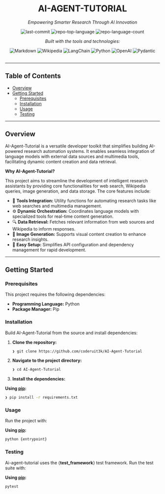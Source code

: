 <div id="top">

<!-- HEADER STYLE: CLASSIC -->
<div align="center">


# AI-AGENT-TUTORIAL

<em>Empowering Smarter Research Through AI Innovation</em>

<!-- BADGES -->
<img src="https://img.shields.io/github/last-commit/coderuit3k/AI-Agent-Tutorial?style=flat&logo=git&logoColor=white&color=0080ff" alt="last-commit">
<img src="https://img.shields.io/github/languages/top/coderuit3k/AI-Agent-Tutorial?style=flat&color=0080ff" alt="repo-top-language">
<img src="https://img.shields.io/github/languages/count/coderuit3k/AI-Agent-Tutorial?style=flat&color=0080ff" alt="repo-language-count">

<em>Built with the tools and technologies:</em>

<img src="https://img.shields.io/badge/Markdown-000000.svg?style=flat&logo=Markdown&logoColor=white" alt="Markdown">
<img src="https://img.shields.io/badge/Wikipedia-000000.svg?style=flat&logo=Wikipedia&logoColor=white" alt="Wikipedia">
<img src="https://img.shields.io/badge/LangChain-1C3C3C.svg?style=flat&logo=LangChain&logoColor=white" alt="LangChain">
<img src="https://img.shields.io/badge/Python-3776AB.svg?style=flat&logo=Python&logoColor=white" alt="Python">
<img src="https://img.shields.io/badge/OpenAI-412991.svg?style=flat&logo=OpenAI&logoColor=white" alt="OpenAI">
<img src="https://img.shields.io/badge/Pydantic-E92063.svg?style=flat&logo=Pydantic&logoColor=white" alt="Pydantic">

</div>
<br>

---

## Table of Contents

- [Overview](#overview)
- [Getting Started](#getting-started)
    - [Prerequisites](#prerequisites)
    - [Installation](#installation)
    - [Usage](#usage)
    - [Testing](#testing)

---

## Overview

AI-Agent-Tutorial is a versatile developer toolkit that simplifies building AI-powered research automation systems. It enables seamless integration of language models with external data sources and multimedia tools, facilitating dynamic content creation and data retrieval.

**Why AI-Agent-Tutorial?**

This project aims to streamline the development of intelligent research assistants by providing core functionalities for web search, Wikipedia queries, image generation, and data storage. The core features include:

- 🧰 **Tools Integration:** Utility functions for automating research tasks like web searches and multimedia management.
- ⚙️ **Dynamic Orchestration:** Coordinates language models with specialized tools for real-time content generation.
- 🔍 **Data Retrieval:** Fetches relevant information from web sources and Wikipedia to inform responses.
- 🎨 **Image Generation:** Supports visual content creation to enhance research insights.
- 🔐 **Easy Setup:** Simplifies API configuration and dependency management for rapid development.

---

## Getting Started

### Prerequisites

This project requires the following dependencies:

- **Programming Language:** Python
- **Package Manager:** Pip

### Installation

Build AI-Agent-Tutorial from the source and install dependencies:

1. **Clone the repository:**

    ```sh
    ❯ git clone https://github.com/coderuit3k/AI-Agent-Tutorial
    ```

2. **Navigate to the project directory:**

    ```sh
    ❯ cd AI-Agent-Tutorial
    ```

3. **Install the dependencies:**

**Using [pip](https://pypi.org/project/pip/):**

```sh
❯ pip install -r requirements.txt
```

### Usage

Run the project with:

**Using [pip](https://pypi.org/project/pip/):**

```sh
python {entrypoint}
```

### Testing

Ai-agent-tutorial uses the {__test_framework__} test framework. Run the test suite with:

**Using [pip](https://pypi.org/project/pip/):**

```sh
pytest
```
